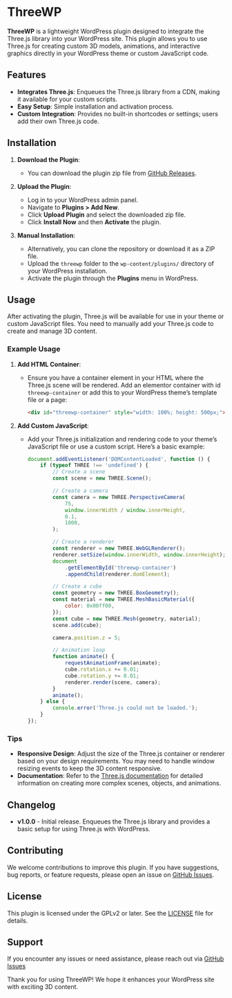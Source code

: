 # ThreeWP

**ThreeWP** is a lightweight WordPress plugin designed to integrate the Three.js library into your WordPress site. This plugin allows you to use Three.js for creating custom 3D models, animations, and interactive graphics directly in your WordPress theme or custom JavaScript code.

## Features

-   **Integrates Three.js**: Enqueues the Three.js library from a CDN, making it available for your custom scripts.
-   **Easy Setup**: Simple installation and activation process.
-   **Custom Integration**: Provides no built-in shortcodes or settings; users add their own Three.js code.

## Installation

1. **Download the Plugin**:

    - You can download the plugin zip file from [GitHub Releases](https://github.com/rondevs/threewp/releases).

2. **Upload the Plugin**:

    - Log in to your WordPress admin panel.
    - Navigate to **Plugins > Add New**.
    - Click **Upload Plugin** and select the downloaded zip file.
    - Click **Install Now** and then **Activate** the plugin.

3. **Manual Installation**:
    - Alternatively, you can clone the repository or download it as a ZIP file.
    - Upload the `threewp` folder to the `wp-content/plugins/` directory of your WordPress installation.
    - Activate the plugin through the **Plugins** menu in WordPress.

## Usage

After activating the plugin, Three.js will be available for use in your theme or custom JavaScript files. You need to manually add your Three.js code to create and manage 3D content.

### Example Usage

1. **Add HTML Container**:

    - Ensure you have a container element in your HTML where the Three.js scene will be rendered. Add an elementor container with id `threewp-container` or add this to your WordPress theme’s template file or a page:

        ```html
        <div id="threewp-container" style="width: 100%; height: 500px;"></div>
        ```

2. **Add Custom JavaScript**:

    - Add your Three.js initialization and rendering code to your theme’s JavaScript file or use a custom script. Here’s a basic example:

        ```javascript
        document.addEventListener('DOMContentLoaded', function () {
        	if (typeof THREE !== 'undefined') {
        		// Create a scene
        		const scene = new THREE.Scene();

        		// Create a camera
        		const camera = new THREE.PerspectiveCamera(
        			75,
        			window.innerWidth / window.innerHeight,
        			0.1,
        			1000,
        		);

        		// Create a renderer
        		const renderer = new THREE.WebGLRenderer();
        		renderer.setSize(window.innerWidth, window.innerHeight);
        		document
        			.getElementById('threewp-container')
        			.appendChild(renderer.domElement);

        		// Create a cube
        		const geometry = new THREE.BoxGeometry();
        		const material = new THREE.MeshBasicMaterial({
        			color: 0x00ff00,
        		});
        		const cube = new THREE.Mesh(geometry, material);
        		scene.add(cube);

        		camera.position.z = 5;

        		// Animation loop
        		function animate() {
        			requestAnimationFrame(animate);
        			cube.rotation.x += 0.01;
        			cube.rotation.y += 0.01;
        			renderer.render(scene, camera);
        		}
        		animate();
        	} else {
        		console.error('Three.js could not be loaded.');
        	}
        });
        ```

### Tips

-   **Responsive Design**: Adjust the size of the Three.js container or renderer based on your design requirements. You may need to handle window resizing events to keep the 3D content responsive.
-   **Documentation**: Refer to the [Three.js documentation](https://threejs.org/docs/) for detailed information on creating more complex scenes, objects, and animations.

## Changelog

-   **v1.0.0** - Initial release. Enqueues the Three.js library and provides a basic setup for using Three.js with WordPress.

## Contributing

We welcome contributions to improve this plugin. If you have suggestions, bug reports, or feature requests, please open an issue on [GitHub Issues](https://github.com/rondevs/threewp/issues).

## License

This plugin is licensed under the GPLv2 or later. See the [LICENSE](LICENSE) file for details.

## Support

If you encounter any issues or need assistance, please reach out via [GitHub Issues](https://github.com/rondevs/threewp/issues)

Thank you for using ThreeWP! We hope it enhances your WordPress site with exciting 3D content.
